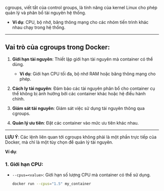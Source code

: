 cgroups, viết tắt của control groups, là tính năng của kernel Linux cho phép quản lý và phân bổ tài nguyên hệ thống.

- **Ví dụ**: CPU, bộ nhớ, băng thông mạng cho các nhóm tiến trình khác nhau chạy trong hệ thống.

----------

## Vai trò của cgroups trong Docker:

1. **Giới hạn tài nguyên**: Thiết lập giới hạn tài nguyên mà container có thể dùng.  
   - **Ví dụ**: Giới hạn CPU tối đa, bộ nhớ RAM hoặc băng thông mạng cho phép.
   
2. **Cách ly tài nguyên**: Đảm bảo các tài nguyên phân bổ cho container cụ thể không bị ảnh hưởng bởi các container khác hoặc hệ điều hành chính.

3. **Giám sát tài nguyên**: Giám sát việc sử dụng tài nguyên thông qua cgroups.

4. **Quản lý ưu tiên**: Đặt các container vào mức ưu tiên khác nhau.

----------

**LƯU Ý**: Các lệnh liên quan tới cgroups không phải là một phần trực tiếp của Docker, mà chỉ là một tùy chọn để quản lý tài nguyên.

**Ví dụ**:

### 1. Giới hạn CPU:

- `--cpus=<value>`: Giới hạn số lượng CPU mà container có thể sử dụng.
  ```bash
  docker run --cpus="1.5" my_container
